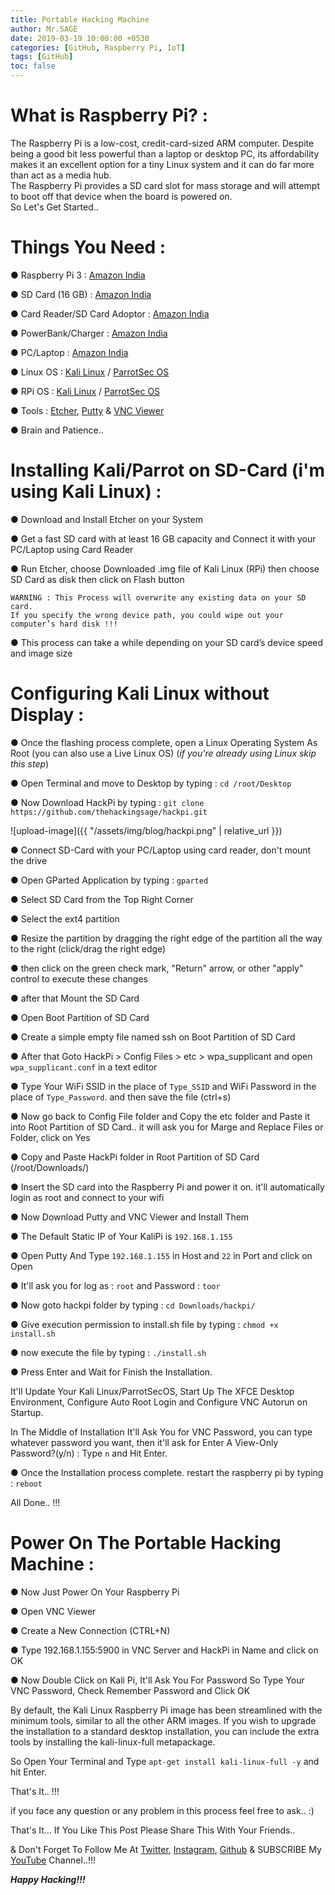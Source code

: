 ```yaml
---
title: Portable Hacking Machine
author: Mr.SAGE
date: 2019-03-19 10:00:00 +0530
categories: [GitHub, Raspberry Pi, IoT]
tags: [GitHub]
toc: false
---
```


# What is Raspberry Pi? :

The Raspberry Pi is a low-cost, credit-card-sized ARM computer. Despite being a good bit less powerful than a laptop or desktop PC, its affordability makes it an excellent option for a tiny Linux system and it can do far more than act as a media hub.  
The Raspberry Pi provides a SD card slot for mass storage and will attempt to boot off that device when the board is powered on.  
So Let's Get Started..

# Things You Need :

● Raspberry Pi 3 : [Amazon India](http://amzn.in/igaal2Q)

● SD Card (16 GB) : [Amazon India](http://amzn.in/5syvCew)

● Card Reader/SD Card Adoptor : [Amazon India](http://amzn.in/akD4COz)

● PowerBank/Charger : [Amazon India](http://amzn.in/fE4JBeA)

● PC/Laptop : [Amazon India](https://www.amazon.in/b?node=1375424031)

● Linux OS : [Kali Linux](https://www.kali.org/downloads/) / [ParrotSec OS](https://www.parrotsec.org/download-other.php)

● RPi OS : [Kali Linux](https://www.offensive-security.com/kali-linux-arm-images/) / [ParrotSec OS](https://cdimage.parrotsec.org/parrot/iso/arm/rpi)

● Tools : [Etcher](https://www.balena.io/etcher/), [Putty](https://www.putty.org/) & [VNC Viewer](https://www.realvnc.com/en/connect/download/viewer/)

● Brain and Patience..

# Installing Kali/Parrot on SD-Card (i'm using Kali Linux) :

● Download and Install Etcher on your System 

● Get a fast SD card with at least 16 GB capacity and Connect it with your PC/Laptop using Card Reader

● Run Etcher, choose Downloaded .img file of Kali Linux (RPi) then choose SD Card as disk then click on Flash button

```
WARNING : This Process will overwrite any existing data on your SD card. 
If you specify the wrong device path, you could wipe out your computer’s hard disk !!!
```

● This process can take a while depending on your SD card’s device speed and image size

# Configuring Kali Linux without Display :

● Once the flashing process complete, open a Linux Operating System As Root (you can also use a Live Linux OS) (*if you're already using Linux skip this step*)

● Open Terminal and move to Desktop by typing : `cd /root/Desktop` 

● Now Download HackPi by typing : `git clone https://github.com/thehackingsage/hackpi.git`

![upload-image]({{ "/assets/img/blog/hackpi.png" | relative_url }})

● Connect SD-Card with your PC/Laptop using card reader, don't mount the drive

● Open GParted Application by typing : `gparted` 

● Select SD Card from the Top Right Corner

● Select the ext4 partition

● Resize the partition by dragging the right edge of the partition all the way to the right (click/drag the right edge)

● then click on the green check mark, "Return" arrow, or other "apply" control to execute these changes

● after that Mount the SD Card

● Open Boot Partition of SD Card

● Create a simple empty file named ssh on Boot Partition of SD Card

● After that Goto HackPi > Config Files > etc > wpa_supplicant and open `wpa_supplicant.conf` in a text editor

● Type Your WiFi SSID in the place of `Type_SSID` and WiFi Password in the place of `Type_Password`. and then save the file (ctrl+s)

● Now go back to Config File folder and Copy the etc folder and Paste it into Root Partition of SD Card.. it will ask you for Marge and Replace Files or Folder, click on Yes

● Copy and Paste HackPi folder in Root Partition of SD Card (/root/Downloads/)

● Insert the SD card into the Raspberry Pi and power it on. it'll automatically login as root and connect to your wifi

● Now Download Putty and VNC Viewer and Install Them

● The Default Static IP of Your KaliPi is `192.168.1.155`

● Open Putty And Type `192.168.1.155` in Host and `22` in Port and click on Open

● It'll ask you for log as : `root` and Password : `toor`

● Now goto hackpi folder by typing : `cd Downloads/hackpi/`

● Give execution permission to install.sh file by typing : `chmod +x install.sh`

● now execute the file by typing : `./install.sh`

● Press Enter and Wait for Finish the Installation.

It'll Update Your Kali Linux/ParrotSecOS, Start Up The XFCE Desktop Environment, Configure Auto Root Login and Configure VNC Autorun on Startup.

In The Middle of Installation It'll Ask You for VNC Password, you can type whatever password you want, then it'll ask for Enter A View-Only Password?(y/n) : Type `n` and Hit Enter.

● Once the Installation process complete. restart the raspberry pi by typing : `reboot`

All Done.. !!!

# Power On The Portable Hacking Machine :

● Now Just Power On Your Raspberry Pi

● Open VNC Viewer

● Create a New Connection (CTRL+N)

● Type 192.168.1.155:5900 in VNC Server and HackPi in Name and click on OK

● Now Double Click on Kali Pi, It'll Ask You For Password So Type Your VNC Password, Check Remember Password and Click OK

By default, the Kali Linux Raspberry Pi image has been streamlined with the minimum tools, similar to all the other ARM images. If you wish to upgrade the installation to a standard desktop installation, you can include the extra tools by installing the kali-linux-full metapackage.

So Open Your Terminal and Type `apt-get install kali-linux-full -y` and hit Enter.  

That's It.. !!!  

if you face any question or any problem in this process feel free to ask.. :)

That's It... If You Like This Post Please Share This With Your Friends..

& Don't Forget To Follow Me At [Twitter](https://www.twitter.com/thehackingsage), [Instagram](https://www.instagram.com/thehackingsage), [Github](https://www.github.com/thehackingsage) & SUBSCRIBE My [YouTube](https://www.youtube.com/channel/UCYK1n9A4TUq1CvGc6F3DzoA) Channel..!!!

***Happy Hacking!!!***
